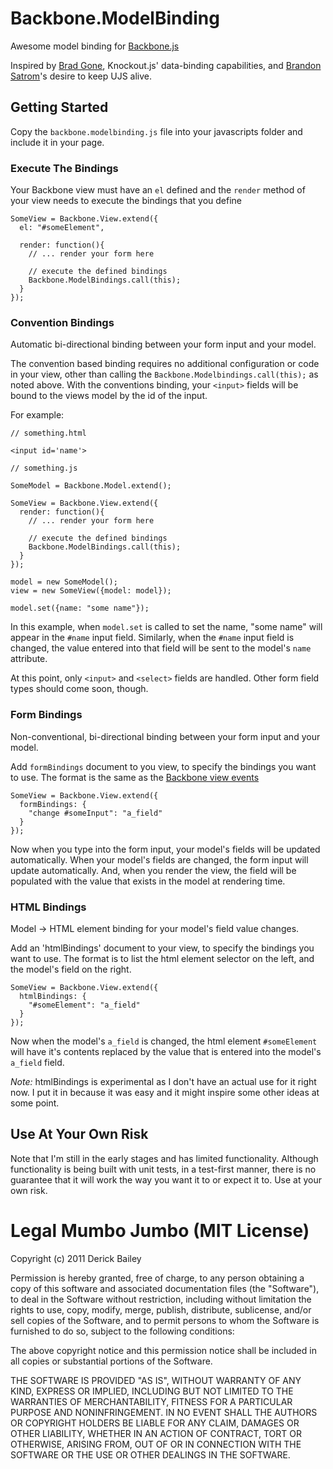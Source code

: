 # Backbone.ModelBinding

Awesome model binding for [Backbone.js](http://documentcloud.github.com/backbone)

Inspired by [Brad Gone](http://xtargets.com/2011/06/11/binding-model-attributes-to-form-elements-with-backbone-js/),
Knockout.js' data-binding capabilities, and [Brandon Satrom](http://userinexperience.com/?p=633)'s
desire to keep UJS alive. 

## Getting Started

Copy the `backbone.modelbinding.js` file into your javascripts folder and include it in your page.

### Execute The Bindings

Your Backbone view must have an `el` defined and the `render` method of your view needs to 
execute the bindings that you define

````
SomeView = Backbone.View.extend({
  el: "#someElement",

  render: function(){
    // ... render your form here

    // execute the defined bindings
    Backbone.ModelBindings.call(this);
  }
});
````

### Convention Bindings

Automatic bi-directional binding between your form input and your model. 

The convention based binding requires no additional configuration or code in your
view, other than calling the `Backbone.Modelbindings.call(this);` as noted above.
With the conventions binding, your `<input>` fields will be bound to the views model
by the id of the input. 

For example:

````
// something.html

<input id='name'>

// something.js

SomeModel = Backbone.Model.extend();

SomeView = Backbone.View.extend({
  render: function(){
    // ... render your form here

    // execute the defined bindings
    Backbone.ModelBindings.call(this);
  }
});

model = new SomeModel();
view = new SomeView({model: model});

model.set({name: "some name"});

````

In this example, when `model.set` is called to set the name, "some name" will appear
in the `#name` input field. Similarly, when the `#name` input field is changed, the
value entered into that field will be sent to the model's `name` attribute.

At this point, only `<input>` and `<select>` fields are handled. Other form field types should come
soon, though.

### Form Bindings

Non-conventional, bi-directional binding between your form input and your model.

Add `formBindings` document to you view, to specify the bindings you want to use. The format is
the same as the [Backbone view events](http://documentcloud.github.com/backbone/#View)

````
SomeView = Backbone.View.extend({
  formBindings: {
    "change #someInput": "a_field"
  }
});
````

Now when you type into the form input, your model's fields will be updated automatically. When your
model's fields are changed, the form input will update automatically. And, when you render the
view, the field will be populated with the value that exists in the model at rendering time.

### HTML Bindings

Model -> HTML element binding for your model's field value changes.

Add an 'htmlBindings' document to your view, to specify the bindings you want to use. The format is
to list the html element selector on the left, and the model's field on the right.

````
SomeView = Backbone.View.extend({
  htmlBindings: {
    "#someElement": "a_field"
  }
});
````

Now when the model's `a_field` is changed, the html element `#someElement` will have it's contents
replaced by the value that is entered into the model's `a_field` field.

*Note:* htmlBindings is experimental as I don't have an actual use for it right now. I put it in
because it was easy and it might inspire some other ideas at some point.

## Use At Your Own Risk

Note that I'm still in the early stages and has limited functionality. Although 
functionality is being built with unit tests, in a test-first manner, there is no
guarantee that it will work the way you want it to or expect it to. Use at your own risk.

# Legal Mumbo Jumbo (MIT License)

Copyright (c) 2011 Derick Bailey

Permission is hereby granted, free of charge, to any person obtaining a copy
of this software and associated documentation files (the "Software"), to deal
in the Software without restriction, including without limitation the rights
to use, copy, modify, merge, publish, distribute, sublicense, and/or sell
copies of the Software, and to permit persons to whom the Software is
furnished to do so, subject to the following conditions:

The above copyright notice and this permission notice shall be included in
all copies or substantial portions of the Software.

THE SOFTWARE IS PROVIDED "AS IS", WITHOUT WARRANTY OF ANY KIND, EXPRESS OR
IMPLIED, INCLUDING BUT NOT LIMITED TO THE WARRANTIES OF MERCHANTABILITY,
FITNESS FOR A PARTICULAR PURPOSE AND NONINFRINGEMENT. IN NO EVENT SHALL THE
AUTHORS OR COPYRIGHT HOLDERS BE LIABLE FOR ANY CLAIM, DAMAGES OR OTHER
LIABILITY, WHETHER IN AN ACTION OF CONTRACT, TORT OR OTHERWISE, ARISING FROM,
OUT OF OR IN CONNECTION WITH THE SOFTWARE OR THE USE OR OTHER DEALINGS IN
THE SOFTWARE.
